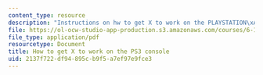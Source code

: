 ```yaml
---
content_type: resource
description: "Instructions on hw to get X to work on the PLAYSTATION\xAE3 console."
file: https://ol-ocw-studio-app-production.s3.amazonaws.com/courses/6-189-multicore-programming-primer-january-iap-2007/2137f722df94895cb9f5a7ef97e9fce3_x_ps3.pdf
file_type: application/pdf
resourcetype: Document
title: How to get X to work on the PS3 console
uid: 2137f722-df94-895c-b9f5-a7ef97e9fce3
---
```


